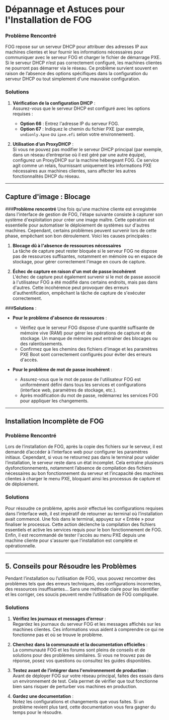 # Dépannage et Astuces pour l'Installation de FOG

### **Problème Rencontré**  
FOG repose sur un serveur DHCP pour attribuer des adresses IP aux machines clientes et leur fournir les informations nécessaires pour communiquer avec le serveur FOG et charger le fichier de démarrage PXE. Si le serveur DHCP n’est pas correctement configuré, les machines clientes ne pourront pas démarrer via le réseau. Ce problème survient souvent en raison de l’absence des options spécifiques dans la configuration du serveur DHCP ou tout simplement d'une mauvaise configuration.

### **Solutions**  

1. **Vérification de la configuration DHCP** :  
   Assurez-vous que le serveur DHCP est configuré avec les options requises :  
   - **Option 66** : Entrez l'adresse IP du serveur FOG.  
   - **Option 67** : Indiquez le chemin du fichier PXE (par exemple, `undionly.kpxe` ou `ipxe.efi` selon votre environnement).  
  

2. **Utilisation d’un ProxyDHCP** :  
   Si vous ne pouvez pas modifier le serveur DHCP principal (par exemple, dans un réseau d’entreprise où il est géré par une autre équipe), configurez un ProxyDHCP sur la machine hébergeant FOG. Ce service agit comme un relais, fournissant uniquement les informations PXE  nécessaires aux machines clientes, sans affecter les autres fonctionnalités DHCP du réseau.  

---

## **Capture d'image : Blocage**

###**Problème rencontré**
Une fois qu'une machine cliente est enregistrée dans l'interface de gestion de FOG, l'étape suivante consiste à capturer son système d'exploitation pour créer une image maître. Cette opération est essentielle pour automatiser le déploiement de systèmes sur d'autres machines. Cependant, certains problèmes peuvent survenir lors de cette phase, empêchant son bon déroulement. Voici les causes principales :  

1. **Blocage dû à l'absence de ressources nécessaires**  
  La tâche de capture peut rester bloquée si le serveur FOG ne dispose pas de ressources 
  suffisantes, notamment en mémoire ou en espace de stockage, pour gérer correctement l'image     en cours de capture.

2. **Échec de capture en raison d'un mot de passe incohérent**  
   L'échec de capture peut également survenir si le mot de passe associé à l'utilisateur FOG a été modifié dans certains endroits, mais pas dans d'autres. Cette incohérence peut provoquer des erreurs d'authentification, empêchant la tâche de capture de s'exécuter correctement. 


###**Solutions** :

- **Pour le problème d'absence de ressources** :   
  * Vérifiez que le serveur FOG dispose d'une quantité suffisante de mémoire vive (RAM) pour gérer les opérations de capture et de stockage. Un manque de mémoire peut entraîner des blocages ou des ralentissements.  
  * Confirmez que les chemins des fichiers d'image et les paramètres PXE Boot sont correctement configurés pour éviter des erreurs d'accès.  

- **Pour le problème de mot de passe incohérent** :  
  * Assurez-vous que le mot de passe de l'utilisateur FOG est uniformément défini dans tous les services et configurations (interface web, paramètres de stockage, etc.).  
  * Après modification du mot de passe, redémarrez les services FOG pour appliquer les changements.  

---

## Installation Incomplète de FOG

### **Problème Rencontré**  
Lors de l’installation de FOG, après la copie des fichiers sur le serveur, il est demandé d’accéder à l’interface web pour configurer les paramètres initiaux. Cependant, si vous ne retournez pas dans le terminal pour valider l’installation, le serveur reste dans un état incomplet. Cela entraîne plusieurs dysfonctionnements, notamment l’absence de compilation des fichiers nécessaires au bon fonctionnement du serveur et l’incapacité des machines clientes à charger le menu PXE, bloquant ainsi les processus de capture et de déploiement.

### **Solutions**  
Pour résoudre ce problème, après avoir effectué les configurations requises dans l’interface web, il est impératif de retourner au terminal où l’installation avait commencé. Une fois dans le terminal, appuyez sur « Entrée » pour finaliser le processus. Cette action déclenche la compilation des fichiers essentiels et active les services requis pour le bon fonctionnement de FOG. Enfin, il est recommandé de tester l'accès au menu PXE depuis une machine cliente pour s'assurer que l'installation est complète et opérationnelle.

---

## 5. Conseils pour Résoudre les Problèmes

Pendant l’installation ou l’utilisation de FOG, vous pouvez rencontrer des problèmes tels que des erreurs techniques, des configurations incorrectes, des ressources insuffisantes... Sans une méthode claire pour les identifier et les corriger, ces soucis peuvent rendre l’utilisation de FOG compliquée.

### **Solutions**  
1. **Vérifiez les journaux et messages d’erreur** :  
   Regardez les journaux du serveur FOG et les messages affichés sur les machines clientes. Ces informations vous aident à comprendre ce qui ne fonctionne pas et où se trouve le problème.  

2. **Cherchez dans la communauté et la documentation officielles** :  
   La communauté FOG et les forums sont pleins de conseils et de solutions pour des problèmes similaires. Si vous ne trouvez pas de réponse, posez vos questions ou consultez les guides disponibles.  

3. **Testez avant de l'intégrer dans l'environnement de production** :  
   Avant de déployer FOG sur votre réseau principal, faites des essais dans un environnement de test. Cela permet de vérifier que tout fonctionne bien sans risquer de perturber vos machines en production.  

4. **Gardez une documentation** :  
   Notez les configurations et changements que vous faites. Si un problème revient plus tard, cette documentation vous fera gagner du temps pour le résoudre.  


